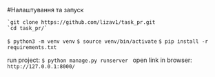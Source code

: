 
#Налаштування та запуск

	`git clone https://github.com/lizav1/task_pr.git
 	`cd task_pr/`
  `$ python3 -m venv venv`
  `$ source venv/bin/activate`
  `$ pip install -r requirements.txt `

  run project:
  `$ python manage.py runserver `
  open link in browser:
  `http://127.0.0.1:8000/`
